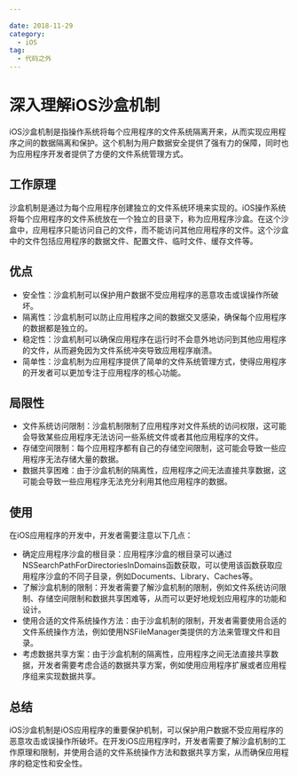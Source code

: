 ```yaml
---
 
date: 2018-11-29
category:
  - iOS
tag:
  - 代码之外
---
```


# 深入理解iOS沙盒机制

iOS沙盒机制是指操作系统将每个应用程序的文件系统隔离开来，从而实现应用程序之间的数据隔离和保护。这个机制为用户数据安全提供了强有力的保障，同时也为应用程序开发者提供了方便的文件系统管理方式。

## 工作原理

沙盒机制是通过为每个应用程序创建独立的文件系统环境来实现的。iOS操作系统将每个应用程序的文件系统放在一个独立的目录下，称为应用程序沙盒。在这个沙盒中，应用程序只能访问自己的文件，而不能访问其他应用程序的文件。这个沙盒中的文件包括应用程序的数据文件、配置文件、临时文件、缓存文件等。

## 优点

- 安全性：沙盒机制可以保护用户数据不受应用程序的恶意攻击或误操作所破坏。
- 隔离性：沙盒机制可以防止应用程序之间的数据交叉感染，确保每个应用程序的数据都是独立的。
- 稳定性：沙盒机制可以确保应用程序在运行时不会意外地访问到其他应用程序的文件，从而避免因为文件系统冲突导致应用程序崩溃。
- 简单性：沙盒机制为应用程序提供了简单的文件系统管理方式，使得应用程序的开发者可以更加专注于应用程序的核心功能。

## 局限性

- 文件系统访问限制：沙盒机制限制了应用程序对文件系统的访问权限，这可能会导致某些应用程序无法访问一些系统文件或者其他应用程序的文件。
- 存储空间限制：每个应用程序都有自己的存储空间限制，这可能会导致一些应用程序无法存储大量的数据。
- 数据共享困难：由于沙盒机制的隔离性，应用程序之间无法直接共享数据，这可能会导致一些应用程序无法充分利用其他应用程序的数据。

## 使用
在iOS应用程序的开发中，开发者需要注意以下几点：

- 确定应用程序沙盒的根目录：应用程序沙盒的根目录可以通过NSSearchPathForDirectoriesInDomains函数获取，可以使用该函数获取应用程序沙盒的不同子目录，例如Documents、Library、Caches等。
- 了解沙盒机制的限制：开发者需要了解沙盒机制的限制，例如文件系统访问限制、存储空间限制和数据共享困难等，从而可以更好地规划应用程序的功能和设计。
- 使用合适的文件系统操作方法：由于沙盒机制的限制，开发者需要使用合适的文件系统操作方法，例如使用NSFileManager类提供的方法来管理文件和目录。
- 考虑数据共享方案：由于沙盒机制的隔离性，应用程序之间无法直接共享数据，开发者需要考虑合适的数据共享方案，例如使用应用程序扩展或者应用程序组来实现数据共享。

## 总结
iOS沙盒机制是iOS应用程序的重要保护机制，可以保护用户数据不受应用程序的恶意攻击或误操作所破坏。在开发iOS应用程序时，开发者需要了解沙盒机制的工作原理和限制，并使用合适的文件系统操作方法和数据共享方案，从而确保应用程序的稳定性和安全性。